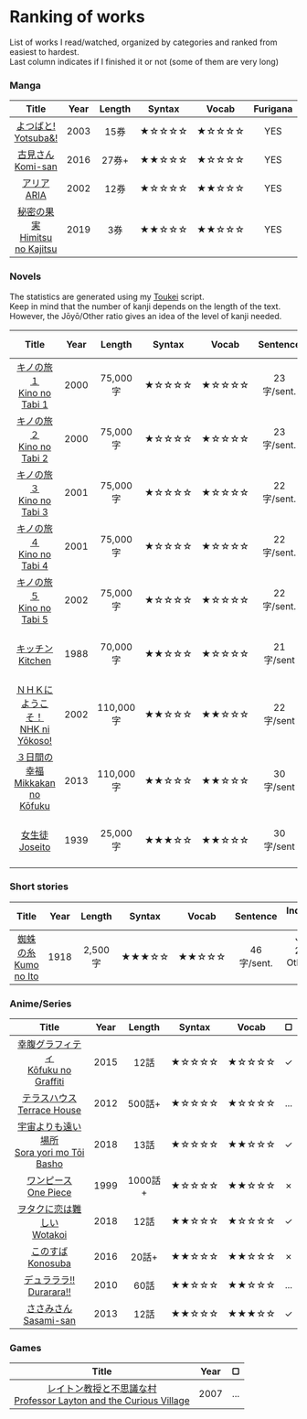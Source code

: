 # Ranking of works

List of works I read/watched, organized by categories and ranked from easiest to hardest.<br>
Last column indicates if I finished it or not (some of them are very long)

### Manga

| Title | Year | Length | Syntax | Vocab | Furigana |▢
| :---: | :---: | :---: | :---: | :---: | :---: | :---:
| [よつばと!<br>Yotsuba&!](https://anilist.co/manga/30104/) | 2003 | 15券 | ★☆☆☆☆ | ★☆☆☆☆ | YES | ✗
| [古見さん<br>Komi-san](https://anilist.co/manga/97852/) | 2016 | 27券+ | ★★☆☆☆ | ★☆☆☆☆ | YES | ✗
| [アリア<br>ARIA](https://anilist.co/manga/30081/ARIA/) | 2002 | 12券 | ★☆☆☆☆ | ★★☆☆☆ | YES | ...
| [秘密の果実<br>Himitsu no Kajitsu](https://anilist.co/manga/116835/) | 2019 | 3券 | ★★☆☆☆ | ★★☆☆☆ | YES | ✗

### Novels

The statistics are generated using my [Toukei](https://github.com/IgrecL/Toukei) script.<br>
Keep in mind that the number of kanji depends on the length of the text. However, the Jōyō/Other ratio gives an idea of the level of kanji needed.

| Title | Year | Length | Syntax | Vocab | Sentence | Individual kanji | ▢
| :---: | :---: | :---: | :---: | :---: | :---: | :---: | :---:
| [キノの旅１<br>Kino no Tabi 1](https://itazuranekoyomi1.neocities.org/library/shousetu/volume/satu001990/satu001990.html) | 2000 | 75,000字 | ★☆☆☆☆ | ★☆☆☆☆ | 23字/sent. | Jōyō : 1209字<br>Other : 134字| ✓
| [キノの旅２<br>Kino no Tabi 2](https://itazuranekoyomi1.neocities.org/library/shousetu/volume/satu001991/satu001991.html) | 2000 | 75,000字 | ★☆☆☆☆ | ★☆☆☆☆ | 23字/sent. | Jōyō : 1288字<br>Other : 142字 | ✓
| [キノの旅３<br>Kino no Tabi 3](https://itazuranekoyomi1.neocities.org/library/shousetu/volume/satu001992/satu001992.html) | 2001 | 75,000字 | ★☆☆☆☆ | ★☆☆☆☆ | 22字/sent. | Jōyō : 1227字<br>Other : 145字 | ✓
| [キノの旅４<br>Kino no Tabi 4](https://itazuranekoyomi1.neocities.org/library/shousetu/volume/satu001993/satu001993.html) | 2001 | 75,000字 | ★☆☆☆☆ | ★☆☆☆☆ | 22字/sent. | Jōyō : 1225字<br>Other : 132字 | ✓
| [キノの旅５<br>Kino no Tabi 5](https://itazuranekoyomi1.neocities.org/library/shousetu/volume/satu001994/satu001994.html) | 2002 | 75,000字 | ★☆☆☆☆ | ★☆☆☆☆ | 22字/sent. | Jōyō : 1246字<br>Other : 140字 | ✓
| [キッチン<br>Kitchen](https://yonde.itazuraneko.org/novelhtml/23917.html) | 1988 | 70,000字 | ★★☆☆☆ | ★☆☆☆☆ | 21字/sent | Jōyō : 1047字<br>Other : 28字 | ...
| [ＮＨＫにようこそ！<br>NHK ni Yōkoso!](https://itazuranekoyomi1.neocities.org/library/shousetu/volume/satu000526/satu000526.html) | 2002 | 110,000字 | ★★☆☆☆ | ★★☆☆☆ | 22字/sent | Jōyō : 1418字<br>Other : 238字 | ✗
| [３日間の幸福<br>Mikkakan no Kōfuku](https://itazuranekoyomi1.neocities.org/library/shousetu/volume/satu003446/satu003446.html) | 2013 | 110,000字 | ★★☆☆☆ | ★★☆☆☆ | 30字/sent | Jōyō : 1315字<br>Other : 223字 | ✓
| [女生徒<br>Joseito](https://www.aozora.gr.jp/cards/000035/files/275_13903.html) | 1939 | 25,000字 | ★★★☆☆ | ★★☆☆☆ | 30字/sent | Jōyō : 916字<br>Other : 128字 | ✓

### Short stories

| Title | Year | Length | Syntax | Vocab | Sentence | Individual kanji | ▢
| :---: | :---: | :---: | :---: | :---: | :---: | :---: | :---:
| [蜘蛛の糸<br>Kumo no Ito](https://www.aozora.gr.jp/cards/000879/files/92_14545.html) | 1918 | 2,500字 | ★★★☆☆ | ★★☆☆☆ | 46字/sent. | Jōyō : 209字<br>Other : 30字 | ✓


### Anime/Series

| Title | Year | Length | Syntax | Vocab | ▢
| :---: | :---: | :---: | :---: | :---: | :---:
| [幸腹グラフィティ<br>Kōfuku no Graffiti](https://anilist.co/anime/20744/) | 2015 | 12話 | ★☆☆☆☆ | ★☆☆☆☆ | ✓
| [テラスハウス<br>Terrace House](https://en.wikipedia.org/wiki/Terrace_House) | 2012 | 500話+ | ★☆☆☆☆ | ★☆☆☆☆ | ...
| [宇宙よりも遠い場所<br>Sora yori mo Tōi Basho](https://anilist.co/anime/99426/) | 2018 | 13話 | ★☆☆☆☆ | ★★☆☆☆ | ✓
| [ワンピース<br>One Piece](https://anilist.co/anime/21/ONE-PIECE/) | 1999 | 1000話+ | ★☆☆☆☆ | ★★☆☆☆ | ✗
| [ヲタクに恋は難しい<br>Wotakoi](https://anilist.co/anime/99578/) | 2018 | 12話 | ★★☆☆☆ | ★☆☆☆☆ | ✓
| [このすば<br>Konosuba](https://anilist.co/anime/21202/) | 2016 | 20話+ | ★★☆☆☆ | ★★☆☆☆ | ✗
| [デュラララ!!<br>Durarara!!](https://anilist.co/anime/6746/) | 2010 | 60話 | ★★☆☆☆ | ★★☆☆☆ | ...
| [ささみさん<br>Sasami-san](https://anilist.co/anime/14515/) | 2013 | 12話 | ★★☆☆☆ | ★★★☆☆ | ✓

### Games

| Title | Year | ▢
| :---: | :---: | :---:
| [レイトン教授と不思議な村<br>Professor Layton and the Curious Village](https://ja.wikipedia.org/wiki/%E3%83%AC%E3%82%A4%E3%83%88%E3%83%B3%E6%95%99%E6%8E%88%E3%81%A8%E4%B8%8D%E6%80%9D%E8%AD%B0%E3%81%AA%E7%94%BA) | 2007 | ...

